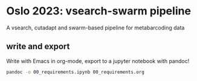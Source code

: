 # Oslo 2023: vsearch-swarm pipeline

A vsearch, cutadapt and swarm-based pipeline for metabarcoding data

## write and export

Write with Emacs in org-mode, export to a jupyter notebook with
pandoc!

``` bash
pandoc -o 00_requirements.ipynb 00_requirements.org
```
